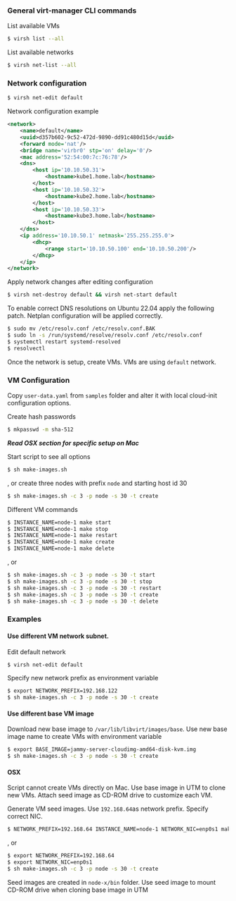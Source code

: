 ### General virt-manager CLI commands
List available VMs
```bash
$ virsh list --all
```

List available networks
```bash
$ virsh net-list --all
```
### Network configuration
```bash
$ virsh net-edit default
```
Network configuration example
```xml
<network>
    <name>default</name>
    <uuid>d357b602-9c52-472d-9890-dd91c480d15d</uuid>
    <forward mode='nat'/>
    <bridge name='virbr0' stp='on' delay='0'/>
    <mac address='52:54:00:7c:76:78'/>
    <dns>
        <host ip='10.10.50.31'>
            <hostname>kube1.home.lab</hostname>
        </host>
        <host ip='10.10.50.32'>
            <hostname>kube2.home.lab</hostname>
        </host>
        <host ip='10.10.50.33'>
            <hostname>kube3.home.lab</hostname>
        </host>
    </dns>
    <ip address='10.10.50.1' netmask='255.255.255.0'>
        <dhcp>
            <range start='10.10.50.100' end='10.10.50.200'/>
        </dhcp>
    </ip>
</network>
```
Apply network changes after editing configuration
```bash
$ virsh net-destroy default && virsh net-start default
```
To enable correct DNS resolutions on Ubuntu 22.04 apply the following patch. Netplan configuration will be applied correctly.
```bash
$ sudo mv /etc/resolv.conf /etc/resolv.conf.BAK
$ sudo ln -s /run/systemd/resolve/resolv.conf /etc/resolv.conf
$ systemctl restart systemd-resolved
$ resolvectl
```
Once the network is setup, create VMs. VMs are using `default` network. 

### VM Configuration
Copy `user-data.yaml` from `samples` folder and alter it with local cloud-init configuration options.

Create hash passwords
```bash
$ mkpasswd -m sha-512
```
_**Read OSX section for specific setup on Mac**_

Start script to see all options
```bash
$ sh make-images.sh
```
, or create three nodes with prefix `node` and starting host id 30 
```bash
$ sh make-images.sh -c 3 -p node -s 30 -t create
```
Different VM commands
```bash
$ INSTANCE_NAME=node-1 make start
$ INSTANCE_NAME=node-1 make stop
$ INSTANCE_NAME=node-1 make restart
$ INSTANCE_NAME=node-1 make create
$ INSTANCE_NAME=node-1 make delete
```
, or
```bash
$ sh make-images.sh -c 3 -p node -s 30 -t start
$ sh make-images.sh -c 3 -p node -s 30 -t stop
$ sh make-images.sh -c 3 -p node -s 30 -t restart
$ sh make-images.sh -c 3 -p node -s 30 -t create
$ sh make-images.sh -c 3 -p node -s 30 -t delete
```
### Examples
#### Use different VM network subnet. 

Edit default network
```bash
$ virsh net-edit default
```
Specify new network prefix as environment variable
```bash
$ export NETWORK_PREFIX=192.168.122
$ sh make-images.sh -c 3 -p node -s 30 -t create
```
#### Use different base VM image

Download new base image to `/var/lib/libvirt/images/base`. Use new base image name to create VMs with environment variable
```bash
$ export BASE_IMAGE=jammy-server-cloudimg-amd64-disk-kvm.img
$ sh make-images.sh -c 3 -p node -s 30 -t create
```

#### OSX
Script cannot create VMs directly on Mac. Use base image in UTM to clone new VMs. Attach seed image as CD-ROM drive to customize each VM.

Generate VM seed images. Use `192.168.64`as network prefix. Specify correct NIC. 
```bash
$ NETWORK_PREFIX=192.168.64 INSTANCE_NAME=node-1 NETWORK_NIC=enp0s1 make seed-image
```
, or
```bash
$ export NETWORK_PREFIX=192.168.64 
$ export NETWORK_NIC=enp0s1
$ sh make-images.sh -c 3 -p node -s 30 -t create
```
Seed images are created in `node-x/bin` folder. Use seed image to mount CD-ROM drive when cloning base image in UTM
